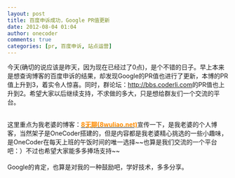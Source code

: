 ```yaml
---
layout: post
title: 百度申诉成功，Google PR值更新
date: 2012-08-04 01:04
author: onecoder
comments: true
categories: [pr, 百度申诉, 站点运营]
---
```

<p>
	今天(确切的说应该是昨天，因为现在已经过了0点)，是个不错的日子。早上本来是想查询博客的百度申诉的结果，却发现Google的PR值也进行了更新，本博的PR值上升到3，着实令人惊喜。同时，群论坛：<a href="http://bbs.coderli.com/">http://bbs.coderli.com</a>的PR值也上升到2。希望大家以后继续支持，不求做的多大，只是想给群友们一个交流的平台。</p>
<div>
	&nbsp;</div>
<div>
	这里重点为我老婆的博客：<strong><a href="http://8wuliao.net/"><span style="color:#ff8c00;">8无聊(8wuliao.net)</span></a></strong>宣传一下，是我老婆的个人博客，当然架子是OneCoder搭建的，但是内容都是我老婆精心挑选的一些小趣味，是OneCoder在每天上班的午饭时间的唯一选择~~也算是我们交流的一个平台吧：）不过也希望大家能多多捧场支持~~</div>
<div>
	&nbsp;</div>
<div>
	Google的肯定，也算是对我的一种鼓励吧，学好技术，多多分享。</div>

